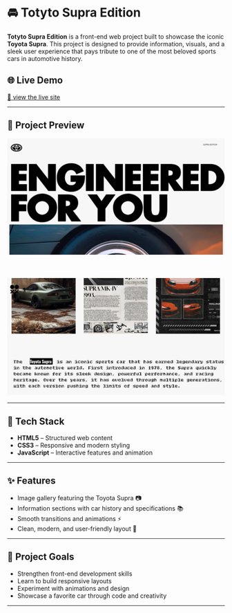 # 🚘 Totyto Supra Edition

**Totyto Supra Edition** is a front-end web project built to showcase the iconic **Toyota Supra**. This project is designed to provide information, visuals, and a sleek user experience that pays tribute to one of the most beloved sports cars in automotive history.

## 🌐 Live Demo

[🔗 view the live site]( https://omkar-shinde7031.github.io/Toyota-supra-edition-project/)  


---

## 📸 Project Preview

![Totyto Supra Edition Screenshot](https://github.com/omkar-shinde7031/Toyota-supra-edition/blob/main/Screenshot%202025-07-21%20172501.png?raw=true)  
<br>
<br>
<br>
![Totyto Supra Edition Screenshot](https://github.com/omkar-shinde7031/Toyota-supra-edition/blob/main/Screenshot%202025-07-21%20172559.png?raw=true)  



---

## 🔧 Tech Stack

- **HTML5** – Structured web content  
- **CSS3** – Responsive and modern styling  
- **JavaScript** – Interactive features and animation

---

## ✨ Features

- Image gallery featuring the Toyota Supra 📷  
- Information sections with car history and specifications 📚  
- Smooth transitions and animations ⚡  
- Clean, modern, and user-friendly layout 🎨

---

## 🎯 Project Goals

- Strengthen front-end development skills  
- Learn to build responsive layouts  
- Experiment with animations and design  
- Showcase a favorite car through code and creativity

---

